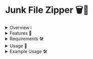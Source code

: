 # Junk File Zipper 🗑️📁

<details>
<summary>Overview ℹ️</summary>

This Python script is designed to zip and delete batches of junk files from a specified directory. Additionally, it creates a log file to keep track of the zipping and deletion process.

</details>

<details>
<summary>Features 🚀</summary>

- Zips junk files in batches.
- Deletes junk files after zipping.
- Generates a detailed log file.

</details>

<details>
<summary>Requirements 🛠️</summary>

- Python 3.x
- `os` module
- `zipfile` module
- `json` module
- `datetime` module

</details>

<details>
<summary>Usage 📝</summary>

1. Set the source directory (`source_directory`) where the junk files are located.
2. Set the output directory (`output_directory`) where the zipped files and log file will be saved.
3. Set the batch size (`batch_size`) to determine the number of files zipped in each batch.
4. Run the script.

</details>

<details>
<summary>Example Usage 🛠️</summary>

```python
source_directory = '/home/navid/Desktop/zipper/files'
output_directory = '/home/navid/Desktop/zipper/zipes'
batch_size = 20

zip_and_delete_files(source_directory, output_directory, batch_size)
</details>
<details>
<summary>Sample Output 📄</summary>
Created junk_file_1.txt with size 1 MB
Created junk_file_2.txt with size 1 MB
...
Deleted file: '/home/navid/Desktop/zipper/files/junk_file_1.txt'.
Deleted file: '/home/navid/Desktop/zipper/files/junk_file_2.txt'.
...
Log file created successfully at '/home/navid/Desktop/zipper/zipes/log_2023-12-22_16-19-06.json'.

Created junk_file_1.txt with size 1 MB
Created junk_file_2.txt with size 1 MB
...
Deleted file: '/home/navid/Desktop/zipper/files/junk_file_1.txt'.
Deleted file: '/home/navid/Desktop/zipper/files/junk_file_2.txt'.
...
Log file created successfully at '/home/navid/Desktop/zipper/zipes/log_2023-12-22_16-19-06.json'.

Sure, here it is:

markdown

# Junk File Zipper 🗑️📁

<details>
<summary>Overview ℹ️</summary>

This Python script is designed to zip and delete batches of junk files from a specified directory. Additionally, it creates a log file to keep track of the zipping and deletion process.

</details>

<details>
<summary>Features 🚀</summary>

- Zips junk files in batches.
- Deletes junk files after zipping.
- Generates a detailed log file.

</details>

<details>
<summary>Requirements 🛠️</summary>

- Python 3.x
- `os` module
- `zipfile` module
- `json` module
- `datetime` module

</details>

<details>
<summary>Usage 📝</summary>

1. Set the source directory (`source_directory`) where the junk files are located.
2. Set the output directory (`output_directory`) where the zipped files and log file will be saved.
3. Set the batch size (`batch_size`) to determine the number of files zipped in each batch.
4. Run the script.

</details>

<details>
<summary>Example Usage 🛠️</summary>

```python
source_directory = '/home/navid/Desktop/zipper/files'
output_directory = '/home/navid/Desktop/zipper/zipes'
batch_size = 20

zip_and_delete_files(source_directory, output_directory, batch_size)

</details>
<details>
<summary>Sample Output 📄</summary>

arduino

Created junk_file_1.txt with size 1 MB
Created junk_file_2.txt with size 1 MB
...
Deleted file: '/home/navid/Desktop/zipper/files/junk_file_1.txt'.
Deleted file: '/home/navid/Desktop/zipper/files/junk_file_2.txt'.
...
Log file created successfully at '/home/navid/Desktop/zipper/zipes/log_2023-12-22_16-19-06.json'.

</details>
<details>
<summary>Log Structure 📋</summary>

The log file (log_<timestamp>.json) contains information about each batch, including the batch number, zip filename, and details of each file within the batch.
"batches": [
    {
        "batch_number": 1,
        "zip_filename": "batch_1.zip",
        "log_data": {
            "files": [
                {
                    "name": "junk_file_1.txt",
                    "created_at": "2023-12-22 16:19:06",
                    "compressed_at": "2023-12-22 16:19:09",
                    "removed_at": "2023-12-22 16:19:09"
                },
                {
                    "name": "junk_file_2.txt",
                    "created_at": "2023-12-22 16:19:06",
                    "compressed_at": "2023-12-22 16:19:09",
                    "removed_at": "2023-12-22 16:19:09"
                },
                ...
            ]
        }
    },
    ...
]

</details>
<details>
<summary>Additional Functionality 🌟</summary>

The script also includes a function to create junk files of specified size for testing purposes.
</details>
<details>
